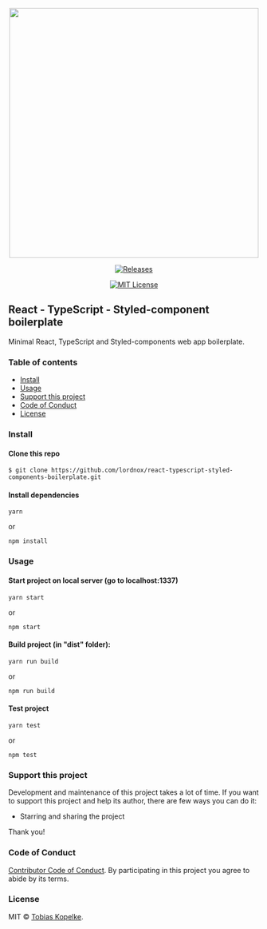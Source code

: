 ﻿<p align="center">
  <img src="https://cdn.rawgit.com/lordnox/react-typescript-styled-components-boilerplate/main/docs/react-typescript-webpack-boilerplate-icon.png" width="500" align="center">
</p>

<p align="center">
  <a href="#">
    <img alt="Releases" src="https://img.shields.io/github/release/lordnox/react-typescript-styled-components-boilerplate.svg">
  </a>
</p>

<p align="center">
  <a href="http://opensource.org/licenses/MIT">
    <img alt="MIT License" src="https://badgen.net/badge/license/MIT/green">
  </a>
</p>

## React - TypeScript - Styled-component boilerplate

Minimal React, TypeScript and Styled-components web app boilerplate.

### Table of contents

- [Install](#install)
- [Usage](#usage)
- [Support this project](#support-this-project)
- [Code of Conduct](#code-of-conduct)
- [License](#license)

### Install

#### Clone this repo

```
$ git clone https://github.com/lordnox/react-typescript-styled-components-boilerplate.git
```

#### Install dependencies

```
yarn
```

or

```
npm install
```

### Usage

#### Start project on local server (go to localhost:1337)

```
yarn start
```

or

```
npm start
```

#### Build project (in "dist" folder):

```
yarn run build
```

or

```
npm run build
```

#### Test project

```
yarn test
```

or

```
npm test
```

### Support this project

<!-- This project is released as an open-source. If you need help with using this project, please ask and I will do my best reply to as soon as possible. You can use this project as you wish *for free*. Also, you can change the source code and redistribute it if you want. -->

Development and maintenance of this project takes a lot of time. If you want to support this project and help its author, there are few ways you can do it:

- Starring and sharing the project

Thank you!

### Code of Conduct

[Contributor Code of Conduct](code-of-conduct.md). By participating in this project you agree to abide by its terms.

### License

MIT © [Tobias Kopelke](https://tobias.kopelke.online).
